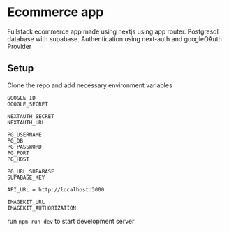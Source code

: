 # Ecommerce app

Fullstack ecommerce app made using nextjs using app router.
Postgresql database with supabase.
Authentication using next-auth and googleOAuth Provider

## Setup

Clone the repo and add necessary environment variables

```
GOOGLE_ID
GOOGLE_SECRET

NEXTAUTH_SECRET
NEXTAUTH_URL

PG_USERNAME
PG_DB
PG_PASSWORD
PG_PORT
PG_HOST

PG_URL_SUPABASE
SUPABASE_KEY

API_URL = http://localhost:3000

IMAGEKIT_URL
IMAGEKIT_AUTHORIZATION
```

run `npm run dev` to start development server
